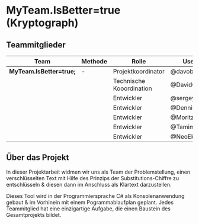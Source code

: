 # MyTeam.IsBetter=true (Kryptograph)

## Teammitglieder

| Team    	| Methode 	|Rolle		|Username	|Branch		|
| ----------- 	| ----------- 	|-----------		|-----------	|-----------	|
|**MyTeam.IsBetter=true;**	|-|Projektkoordinator|@davobeats|AuslesenDerTabelle|
|   		|  |Technische Kooordination|@DavidCXV|main|
|   		| |Entwickler|@sergeyabi|ZeichenZählen|
|   		| |Entwickler|@Dennis180|ZeichenAusgeben|
|   		| |Entwickler|@MoritzM1110|ZeichenEntfernen|
|   		| |Entwickler|@Tamim-2003|AuslesenChiffre|
|   		| |Entwickler|@NeoEkusoshisuto|ZeichenErsetzten|

## Über das Projekt
In dieser Projektarbeit widmen wir uns als Team der Problemstellung,
einen verschlüsselten Text mit Hilfe des Prinzips der Substitutions-Chiffre
zu entschlüsseln & diesen dann im Anschluss als Klartext darzustellen. 

Dieses Tool wird in der Programmiersprache C# als Konsolenanwendung gebaut
& im Vorhinein mit einem Pogrammablaufplan geplant.
Jedes Teammitglied hat eine einzigartige Aufgabe, die einen Baustein des
Gesamtprojekts bildet.

